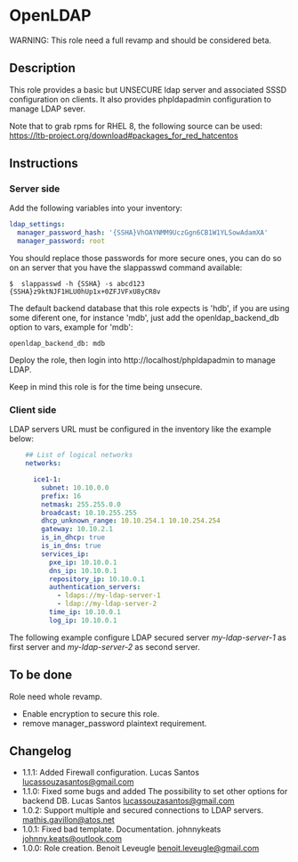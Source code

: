 # OpenLDAP

WARNING: This role need a full revamp and should be considered beta.

## Description

This role provides a basic but UNSECURE ldap server and associated SSSD
configuration on clients. It also provides phpldapadmin configuration to
manage LDAP sever.

Note that to grab rpms for RHEL 8, the following source can be used:
https://ltb-project.org/download#packages_for_red_hatcentos

## Instructions

### Server side

Add the following variables into your inventory:

```yaml
ldap_settings:
  manager_password_hash: '{SSHA}VhOAYNMM9UczGgn6CB1W1YLSowAdamXA'
  manager_password: root
```

You should replace those passwords for more secure ones, you can do so on an server that you have the slappasswd command available:

```
$  slappasswd -h {SSHA} -s abcd123
{SSHA}z9ktNJF1HLU0hUp1x+0ZFJVFxU8yCR8v
```

The default backend database that this role expects is 'hdb', if you are using some diferent one, for instance 'mdb', just add the openldap_backend_db option to vars, example for 'mdb':
```
openldap_backend_db: mdb
```

Deploy the role, then login into http://localhost/phpldapadmin to manage LDAP.

Keep in mind this role is for the time being unsecure.

### Client side

LDAP servers URL must be configured in the inventory like the example below:

```yaml
    ## List of logical networks
    networks:

      ice1-1:
        subnet: 10.10.0.0
        prefix: 16
        netmask: 255.255.0.0
        broadcast: 10.10.255.255
        dhcp_unknown_range: 10.10.254.1 10.10.254.254
        gateway: 10.10.2.1
        is_in_dhcp: true
        is_in_dns: true
        services_ip:
          pxe_ip: 10.10.0.1
          dns_ip: 10.10.0.1
          repository_ip: 10.10.0.1
          authentication_servers:
            - ldaps://my-ldap-server-1
            - ldap://my-ldap-server-2
          time_ip: 10.10.0.1
          log_ip: 10.10.0.1
```

The following example configure LDAP secured server *my-ldap-server-1* as first
server and *my-ldap-server-2* as second server.

## To be done

Role need whole revamp.
- Enable encryption to secure this role.
- remove manager_password plaintext requirement.

## Changelog

* 1.1.1: Added Firewall configuration. Lucas Santos <lucassouzasantos@gmail.com>
* 1.1.0: Fixed some bugs and added The possibility to set other options for backend DB. Lucas Santos <lucassouzasantos@gmail.com>
* 1.0.2: Support multiple and secured connections to LDAP servers. <mathis.gavillon@atos.net>
* 1.0.1: Fixed bad template. Documentation. johnnykeats <johnny.keats@outlook.com>
* 1.0.0: Role creation. Benoit Leveugle <benoit.leveugle@gmail.com>

